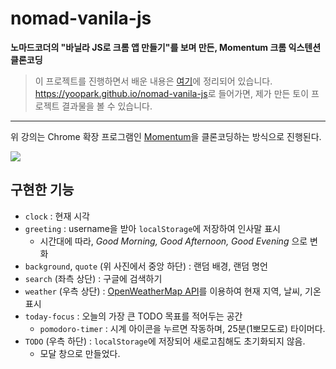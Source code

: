 # nomad-vanila-js
**노마드코더의 "바닐라 JS로 크롬 앱 만들기"를 보며 만든, Momentum 크롬 익스텐션 클론코딩**
> 이 프로젝트를 진행하면서 배운 내용은 [여기](https://yopark.notion.site/JS-TIL-54b9cc2355c14c58b5dfd05cd18da388)에 정리되어 있습니다.    
> <https://yoopark.github.io/nomad-vanila-js>로 들어가면, 제가 만든 토이 프로젝트 결과물을 볼 수 있습니다.
---
  
위 강의는 Chrome 확장 프로그램인 [Momentum](https://chrome.google.com/webstore/detail/momentum/laookkfknpbbblfpciffpaejjkokdgca?hl=ko)을 클론코딩하는 방식으로 진행된다. 



![](https://velog.velcdn.com/images/yoopark/post/f620d19b-3a81-4418-80d8-74e1a123af1a/image.png)


## 구현한 기능

- `clock` : 현재 시각
- `greeting` : username을 받아 `localStorage`에 저장하여 인사말 표시
    - 시간대에 따라, *Good Morning, Good Afternoon, Good Evening* 으로 변화
- `background`, `quote` (위 사진에서 중앙 하단) : 랜덤 배경, 랜덤 명언
- `search` (좌측 상단) :  구글에 검색하기
- `weather` (우측 상단) : [OpenWeatherMap API](https://openweathermap.org/api)를 이용하여 현재 지역, 날씨, 기온 표시
- `today-focus` : 오늘의 가장 큰 TODO 목표를 적어두는 공간
    - `pomodoro-timer` : 시계 아이콘을 누르면 작동하며, 25분(1뽀모도로) 타이머다.
- `TODO` (우측 하단) : `localStorage`에 저장되어 새로고침해도 초기화되지 않음.
    - 모달 창으로 만들었다.
